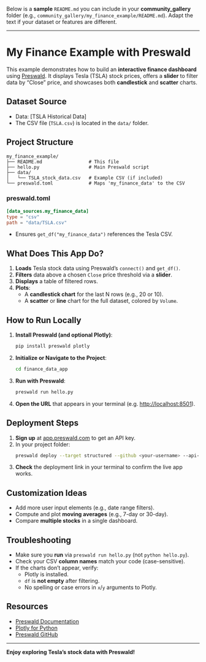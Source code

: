 Below is a **sample** `README.md` you can include in your **community_gallery** folder (e.g., `community_gallery/my_finance_example/README.md`). Adapt the text if your dataset or features are different.

---

# **My Finance Example with Preswald**

This example demonstrates how to build an **interactive finance dashboard** using [Preswald](https://github.com/StructuredLabs/preswald). It displays Tesla (TSLA) stock prices, offers a **slider** to filter data by “Close” price, and showcases both **candlestick** and **scatter** charts.

## **Dataset Source**

- Data: [TSLA Historical Data]
- The CSV file (`TSLA.csv`) is located in the `data/` folder.

## **Project Structure**

```
my_finance_example/
├── README.md                 # This file
├── hello.py                  # Main Preswald script
├── data/
│   └── TSLA_stock_data.csv   # Example CSV (if included)
└── preswald.toml             # Maps 'my_finance_data' to the CSV
```

### **preswald.toml**

```toml
[data_sources.my_finance_data]
type = "csv"
path = "data/TSLA.csv"
```
  
- Ensures `get_df("my_finance_data")` references the Tesla CSV.

## **What Does This App Do?**

1. **Loads** Tesla stock data using Preswald’s `connect()` and `get_df()`.
2. **Filters** data above a chosen `Close` price threshold via a **slider**.
3. **Displays** a table of filtered rows.
4. **Plots**:
   - A **candlestick chart** for the last N rows (e.g., 20 or 10).
   - A **scatter** or **line** chart for the full dataset, colored by `Volume`.

## **How to Run Locally**

1. **Install Preswald (and optional Plotly)**:
   ```bash
   pip install preswald plotly
   ```
2. **Initialize or Navigate to the Project**:
   ```bash
   cd finance_data_app
   ```
3. **Run with Preswald**:
   ```bash
   preswald run hello.py
   ```
4. **Open the URL** that appears in your terminal (e.g. [http://localhost:8501](http://localhost:8501)).

## **Deployment Steps**

1. **Sign up** at [app.preswald.com](https://app.preswald.com/) to get an API key.
2. In your project folder:
   ```bash
   preswald deploy --target structured --github <your-username> --api-key <your-api-key> hello.py
   ```
3. **Check** the deployment link in your terminal to confirm the live app works.

## **Customization Ideas**

- Add more user input elements (e.g., date range filters).
- Compute and plot **moving averages** (e.g., 7-day or 30-day).
- Compare **multiple stocks** in a single dashboard.

## **Troubleshooting**

- Make sure you **run** via `preswald run hello.py` (not `python hello.py`).
- Check your CSV **column names** match your code (case-sensitive).
- If the charts don’t appear, verify:
  - Plotly is installed.
  - `df` is **not empty** after filtering.
  - No spelling or case errors in `x`/`y` arguments to Plotly.

## **Resources**

- [Preswald Documentation](https://docs.preswald.com/)
- [Plotly for Python](https://plotly.com/python/)
- [Preswald GitHub](https://github.com/StructuredLabs/preswald)

---

**Enjoy exploring Tesla’s stock data with Preswald!**
